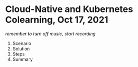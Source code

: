 # Cloud-Native and Kubernetes Colearning, Oct 17, 2021

*remember to turn off music, start recording*

1. Scenario
2. Solution
3. Steps
4. Summary

